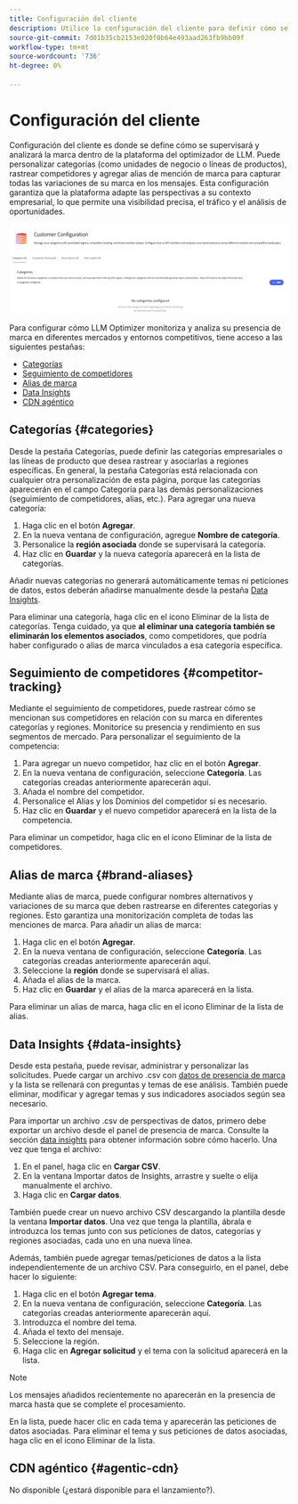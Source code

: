 ```yaml
---
title: Configuración del cliente
description: Utilice la configuración del cliente para definir cómo se supervisará y analizará su marca dentro de la plataforma del optimizador LLM.
source-git-commit: 7d01b35cb2153e020f0b64e493aad263fb9bb09f
workflow-type: tm+mt
source-wordcount: '736'
ht-degree: 0%

---
```



# Configuración del cliente

Configuración del cliente es donde se define cómo se supervisará y analizará la marca dentro de la plataforma del optimizador de LLM. Puede personalizar categorías (como unidades de negocio o líneas de productos), rastrear competidores y agregar alias de mención de marca para capturar todas las variaciones de su marca en los mensajes. Esta configuración garantiza que la plataforma adapte las perspectivas a su contexto empresarial, lo que permite una visibilidad precisa, el tráfico y el análisis de oportunidades.

![Panel de configuración del cliente](/help/dashboards/assets/customer-config.png)

Para configurar cómo LLM Optimizer monitoriza y analiza su presencia de marca en diferentes mercados y entornos competitivos, tiene acceso a las siguientes pestañas:

* [Categorías](#categories)
* [Seguimiento de competidores](#competitor-tracking)
* [Alias de marca](#brand-aliases)
* [Data Insights](#data-insights)
* [CDN agéntico](#agentic-cdn)

## Categorías {#categories}

Desde la pestaña Categorías, puede definir las categorías empresariales o las líneas de producto que desea rastrear y asociarlas a regiones específicas. En general, la pestaña Categorías está relacionada con cualquier otra personalización de esta página, porque las categorías aparecerán en el campo Categoría para las demás personalizaciones (seguimiento de competidores, alias, etc.). Para agregar una nueva categoría:

1. Haga clic en el botón **Agregar**.
2. En la nueva ventana de configuración, agregue **Nombre de categoría**.
3. Personalice la **región asociada** donde se supervisará la categoría.
4. Haz clic en **Guardar** y la nueva categoría aparecerá en la lista de categorías.

Añadir nuevas categorías no generará automáticamente temas ni peticiones de datos, estos deberán añadirse manualmente desde la pestaña [Data Insights](#data-insights).

Para eliminar una categoría, haga clic en el icono Eliminar de la lista de categorías. Tenga cuidado, ya que **al eliminar una categoría también se eliminarán los elementos asociados**, como competidores, que podría haber configurado o alias de marca vinculados a esa categoría específica.

## Seguimiento de competidores {#competitor-tracking}

Mediante el seguimiento de competidores, puede rastrear cómo se mencionan sus competidores en relación con su marca en diferentes categorías y regiones. Monitorice su presencia y rendimiento en sus segmentos de mercado. Para personalizar el seguimiento de la competencia:

1. Para agregar un nuevo competidor, haz clic en el botón **Agregar**.
2. En la nueva ventana de configuración, seleccione **Categoría**. Las categorías creadas anteriormente aparecerán aquí.
3. Añada el nombre del competidor.
4. Personalice el Alias y los Dominios del competidor si es necesario.
5. Haz clic en **Guardar** y el nuevo competidor aparecerá en la lista de la competencia.

Para eliminar un competidor, haga clic en el icono Eliminar de la lista de competidores.

## Alias de marca {#brand-aliases}

Mediante alias de marca, puede configurar nombres alternativos y variaciones de su marca que deben rastrearse en diferentes categorías y regiones. Esto garantiza una monitorización completa de todas las menciones de marca. Para añadir un alias de marca:

1. Haga clic en el botón **Agregar**.
2. En la nueva ventana de configuración, seleccione **Categoría**. Las categorías creadas anteriormente aparecerán aquí.
3. Seleccione la **región** donde se supervisará el alias.
4. Añada el alias de la marca.
5. Haz clic en **Guardar** y el alias de la marca aparecerá en la lista.

Para eliminar un alias de marca, haga clic en el icono Eliminar de la lista de alias.

## Data Insights {#data-insights}

Desde esta pestaña, puede revisar, administrar y personalizar las solicitudes. Puede cargar un archivo .csv con [datos de presencia de marca](/help/dashboards/brand-presence.md#data-insights) y la lista se rellenará con preguntas y temas de ese análisis. También puede eliminar, modificar y agregar temas y sus indicadores asociados según sea necesario.

Para importar un archivo .csv de perspectivas de datos, primero debe exportar un archivo desde el panel de presencia de marca. Consulte la sección [data insights](/help/dashboards/brand-presence.md#data-insights) para obtener información sobre cómo hacerlo. Una vez que tenga el archivo:

1. En el panel, haga clic en **Cargar CSV**.
2. En la ventana Importar datos de Insights, arrastre y suelte o elija manualmente el archivo.
3. Haga clic en **Cargar datos**.

También puede crear un nuevo archivo CSV descargando la plantilla desde la ventana **Importar datos**. Una vez que tenga la plantilla, ábrala e introduzca los temas junto con sus peticiones de datos, categorías y regiones asociadas, cada uno en una nueva línea.

Además, también puede agregar temas/peticiones de datos a la lista independientemente de un archivo CSV. Para conseguirlo, en el panel, debe hacer lo siguiente:

1. Haga clic en el botón **Agregar tema**.
2. En la nueva ventana de configuración, seleccione **Categoría**. Las categorías creadas anteriormente aparecerán aquí.
3. Introduzca el nombre del tema.
4. Añada el texto del mensaje.
5. Seleccione la región.
6. Haga clic en **Agregar solicitud** y el tema con la solicitud aparecerá en la lista.

>[!NOTE]
>Los mensajes añadidos recientemente no aparecerán en la presencia de marca hasta que se complete el procesamiento.

En la lista, puede hacer clic en cada tema y aparecerán las peticiones de datos asociadas. Para eliminar el tema y sus peticiones de datos asociadas, haga clic en el icono Eliminar de la lista.

## CDN agéntico {#agentic-cdn}

No disponible (¿estará disponible para el lanzamiento?).


